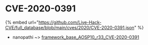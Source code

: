 # CVE-2020-0391
{% embed url="https://github.com/Live-Hack-CVE/full_database/blob/main/cves/2020/CVE-2020-0391.json" %}

* nanopathi ~> [framework_base_AOSP10_r33_CVE-2020-0391](https://www.alice-snow.ru/2020/database/cve-2020-0391/framework_base_aosp10_r33_cve-2020-0391-nanopathi)
